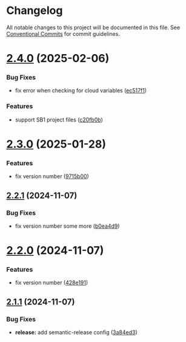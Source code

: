 # Changelog

All notable changes to this project will be documented in this file. See
[Conventional Commits](https://conventionalcommits.org) for commit guidelines.

# [2.4.0](https://github.com/scratchfoundation/scratch-analysis/compare/v2.3.0...v2.4.0) (2025-02-06)


### Bug Fixes

* fix error when checking for cloud variables ([ec517f1](https://github.com/scratchfoundation/scratch-analysis/commit/ec517f1199d1e865aacb23e1ad4475f30ea361ed))


### Features

* support SB1 project files ([c20fb0b](https://github.com/scratchfoundation/scratch-analysis/commit/c20fb0b5804509687b0e9cc006d75173021a39dc))

# [2.3.0](https://github.com/scratchfoundation/scratch-analysis/compare/v2.2.1...v2.3.0) (2025-01-28)


### Features

* fix version number ([9715b00](https://github.com/scratchfoundation/scratch-analysis/commit/9715b001ed52dc9651377417e3439f6bccc82700))

## [2.2.1](https://github.com/scratchfoundation/scratch-analysis/compare/v2.2.0...v2.2.1) (2024-11-07)


### Bug Fixes

* fix version number some more ([b0ea4d9](https://github.com/scratchfoundation/scratch-analysis/commit/b0ea4d947544d836ab075cd17ba12d4a001a4fd2))

# [2.2.0](https://github.com/scratchfoundation/scratch-analysis/compare/v2.1.1...v2.2.0) (2024-11-07)


### Features

* fix version number ([428e191](https://github.com/scratchfoundation/scratch-analysis/commit/428e191a7f24760552ee40170353a9f7b599154a))

## [2.1.1](https://github.com/scratchfoundation/scratch-analysis/compare/v2.1.0...v2.1.1) (2024-11-07)


### Bug Fixes

* **release:** add semantic-release config ([3a84ed3](https://github.com/scratchfoundation/scratch-analysis/commit/3a84ed33540a29348a5bc0d50ef84cc34ba6c46d))
